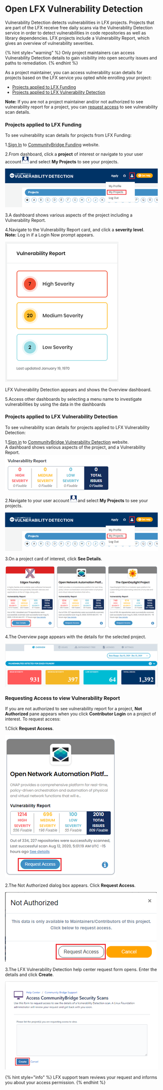 # Open LFX Vulnerability Detection

Vulnerability Detection detects vulnerabilities in LFX projects. Projects that are part of the LFX receive free daily scans via the Vulnerability Detection service in order to detect vulnerabilities in code repositories as well as library dependencies. LFX projects include a Vulnerability Report, which gives an overview of vulnerability severities. 

{% hint style="warning" %}
Only project maintainers can access Vulnerability Detection details to gain visibility into open security issues and paths to remediation.
{% endhint %}

As a project maintainer, you can access vulnerability scan details for projects based on the LFX service you opted while enrolling your project:

* [Projects applied to LFX Funding](open-communitybridge-vulnerability-detection.md#projects-applied-to-lfx-funding)
* [Projects applied to LFX Vulnerability Detection](open-communitybridge-vulnerability-detection.md#projects-applied-to-lfx-vulnerability-detection)

**Note:** If you are not a project maintainer and/or not authorized to see vulnerability report for a project, you can [request access](open-communitybridge-vulnerability-detection.md#requesting-access-to-view-vulnerability-report) to see vulnerability scan details.

### Projects applied to LFX Funding

To see vulnerability scan details for projects from LFX Funding:

1.[Sign In](../../sso/sign-in/) to [CommunityBridge Funding](https://funding.communitybridge.org/) website.

2.From dashboard, click a **project** of interest or navigate to your user account ![](../../.gitbook/assets/7419007.png) and select **My Projects** to see your projects.

![My Projects](../../.gitbook/assets/my_project.png)

  
3.A dashboard shows various aspects of the project including a Vulnerability Report.

4.Navigate to the Vulnerability Report card, and click a **severity level**.  
**Note:** Log in if a Login Now prompt appears.  
  
 ![](../../.gitbook/assets/funding-vulnerability-report.png)   
  
LFX Vulnerability Detection appears and shows the Overview dashboard. 

5.Access other dashboards by selecting a menu name to investigate vulnerabilities by using the data in the dashboards

### Projects applied to LFX Vulnerability Detection

To see vulnerability scan details for projects applied to LFX Vulnerability Detection:

1.[Sign in](../../sso/sign-in/) to  [CommunityBridge Vulnerability Detection](https://security.communitybridge.org/#/) website.  
A dashboard shows various aspects of the project, and a Vulnerability Report.  
![](../../.gitbook/assets/7419012.png)

2.Navigate to your user account ![](../../.gitbook/assets/7419007.png) and select **My Projects** to see your projects.

![](../../.gitbook/assets/my_project%20%281%29.png)

3.On a project card of interest, click **See Details**.

![](../../.gitbook/assets/see_details.png)

  
4.The Overview page appears with the details for the selected project. 

![](../../.gitbook/assets/vulnerabilites.png)

### Requesting Access to view Vulnerability Report

If you are not authorized to see vulnerability report for a project, **Not Authorized** pane appears when you click **Contributor Login** on a project of interest. To request access:

1.Click **Request Access**.

![](../../.gitbook/assets/request_access.png)

2.The Not Authorized dialog box appears. Click **Request Access**. 

![](../../.gitbook/assets/request_access_dialog.png)

3.The LFX Vulnerability Detection help center request form opens. Enter the details and click **Create**.

![](../../.gitbook/assets/access.png)

{% hint style="info" %}
LFX support team reviews your request and informs you about your access permission.
{% endhint %}

  




